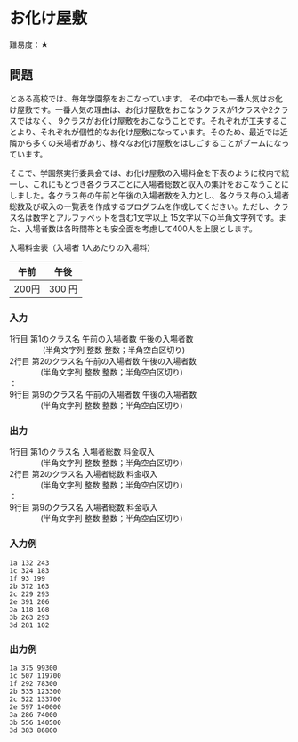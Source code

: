 # お化け屋敷

難易度：★

## 問題

とある高校では、毎年学園祭をおこなっています。
その中でも一番人気はお化け屋敷です。一番人気の理由は、お化け屋敷をおこなうクラスが1クラスや2クラスではなく、
9クラスがお化け屋敷をおこなうことです。それぞれが工夫することより、それぞれが個性的なお化け屋敷になっています。そのため、最近では近隣から多くの来場者があり、様々なお化け屋敷をはしごすることがブームになっています。  

そこで、学園祭実行委員会では、お化け屋敷の入場料金を下表のように校内で統一し、これにもとづき各クラスごとに入場者総数と収入の集計をおこなうことにしました。各クラス毎の午前と午後の入場者数を入力とし、各クラス毎の入場者総数及び収入の一覧表を作成するプログラムを作成してください。ただし、クラス名は数字とアルファベットを含む1文字以上 15文字以下の半角文字列です。また、入場者数は各時間帯とも安全面を考慮して400人を上限とします。

入場料金表（入場者 1人あたりの入場料） 

| 午前 | 午後 | 
|:-:|:-:|
|200円 |300 円|

### 入力

1行目 第1のクラス名 午前の入場者数 午後の入場者数  
　　　　 (半角文字列 整数 整数；半角空白区切り)  
2行目 第2のクラス名 午前の入場者数 午後の入場者数  
 　　　　(半角文字列 整数 整数；半角空白区切り)  
 ：  
9行目 第9のクラス名 午前の入場者数 午後の入場者数  
 　　　　(半角文字列 整数 整数；半角空白区切り)   

### 出力

1行目 第1のクラス名 入場者総数 料金収入   
　　　　(半角文字列 整数 整数；半角空白区切り)  
2行目 第2のクラス名 入場者総数 料金収入  
　　　　(半角文字列 整数 整数；半角空白区切り)  
 ：  
9行目 第9のクラス名 入場者総数 料金収入  
　　　　(半角文字列 整数 整数；半角空白区切り)   

### 入力例

```
1a 132 243
1c 324 183
1f 93 199
2b 372 163
2c 229 293
2e 391 206
3a 118 168
3b 263 293
3d 281 102 
```

### 出力例

```
1a 375 99300
1c 507 119700
1f 292 78300
2b 535 123300
2c 522 133700
2e 597 140000
3a 286 74000
3b 556 140500
3d 383 86800 
```